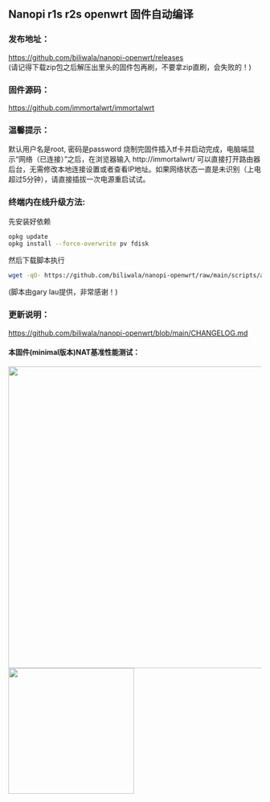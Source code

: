 ## Nanopi r1s r2s openwrt 固件自动编译


### 发布地址：

https://github.com/biliwala/nanopi-openwrt/releases  
(请记得下载zip包之后解压出里头的固件包再刷，不要拿zip直刷，会失败的！)

### 固件源码：

https://github.com/immortalwrt/immortalwrt

### 温馨提示：

默认用户名是root, 密码是password
烧制完固件插入tf卡并启动完成，电脑端显示“网络（已连接）”之后，在浏览器输入 http://immortalwrt/ 可以直接打开路由器后台，无需修改本地连接设置或者查看IP地址。如果网络状态一直是未识别（上电超过5分钟），请直接插拔一次电源重启试试。

### 终端内在线升级方法:	
先安装好依赖
```bash
opkg update
opkg install --force-overwrite pv fdisk
```
然后下载脚本执行
```bash	
wget -qO- https://github.com/biliwala/nanopi-openwrt/raw/main/scripts/autoupdate.sh | sh
```	
(脚本由gary lau提供，非常感谢！)

### 更新说明：

https://github.com/biliwala/nanopi-openwrt/blob/main/CHANGELOG.md

#### 本固件(minimal版本)NAT基准性能测试：

<img src="https://github.com/biliwala/nanopi-openwrt/raw/main/assets/NAT.jpg" width="600" /><img src="https://raw.githubusercontent.com/biliwala/nanopi-openwrt/main/assets/Acc.jpg" width="250" />
